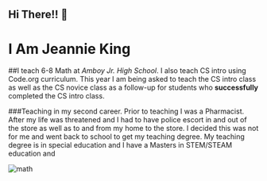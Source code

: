 ## Hi There!! 👋

# **I Am Jeannie King**

##I teach 6-8 Math at *Amboy Jr. High School*.  I also teach CS intro using Code.org curriculum.  This year I am being asked to teach the CS intro class as well as the CS novice class as a follow-up for students who **successfully** completed the CS intro class.

###Teaching in my second career.  Prior to teaching I was a Pharmacist.  After my life was threatened and I had to have police escort in and out of the store as well as to and from my home to the store.  I decided this was not for me and went back to school to get my teaching degree.  My teaching degree is in special education and I have a Masters in STEM/STEAM education and 


![math](https://github.com/JeaKing-Amboy/JeaKing-Amboy/assets/175134660/5cce6eb0-fb9e-4b73-af89-46616692be20)

<!--
**JeaKing-Amboy/JeaKing-Amboy** is a ✨ _special_ ✨ repository because its `README.md` (this file) appears on your GitHub profile.

Here are some ideas to get you started:

- 🔭 I’m currently working on ...
- 🌱 I’m currently learning ...
- 👯 I’m looking to collaborate on ...
- 🤔 I’m looking for help with ...
- 💬 Ask me about ...
- 📫 How to reach me: ...
- 😄 Pronouns: ...
- ⚡ Fun fact: ...
-->
